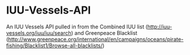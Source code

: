 # IUU-Vessels-API
An IUU Vessels API pulled in from the Combined IUU list (http://iuu-vessels.org/iuu/iuu/search) and Greenpeace Blacklist (http://www.greenpeace.org/international/en/campaigns/oceans/pirate-fishing/Blacklist1/Browse-all-blacklists/)
